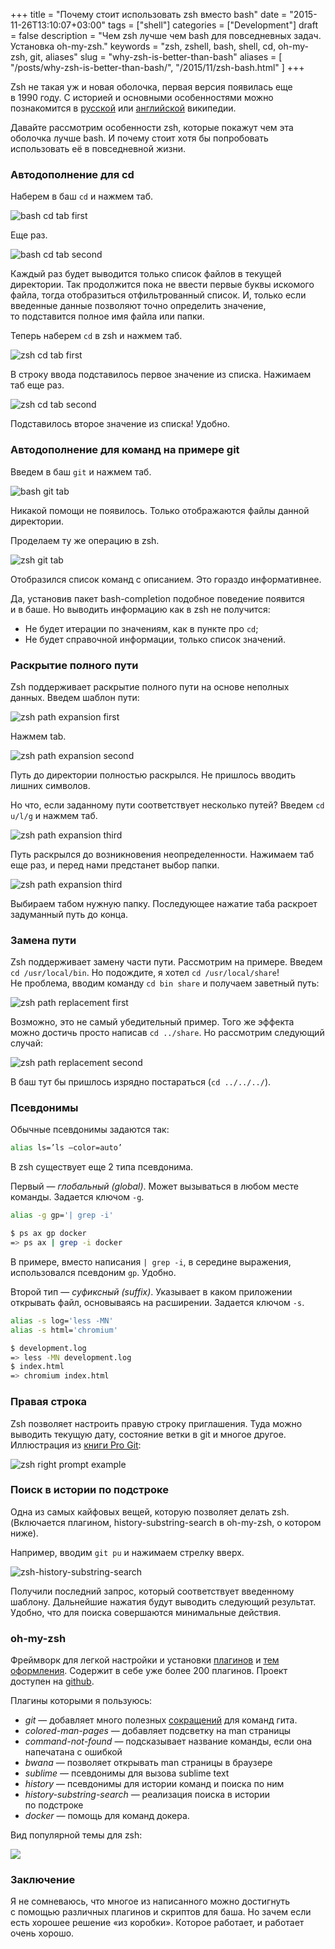 +++
title = "Почему стоит использовать zsh вместо bash"
date = "2015-11-26T13:10:07+03:00"
tags = ["shell"]
categories = ["Development"]
draft = false
description = "Чем zsh лучше чем bash для повседневных задач. Установка oh-my-zsh."
keywords = "zsh, zshell, bash, shell, cd, oh-my-zsh, git, aliases"
slug = "why-zsh-is-better-than-bash"
aliases = [
    "/posts/why-zsh-is-better-than-bash/",
    "/2015/11/zsh-bash.html"
]
+++

Zsh не такая уж и новая оболочка, первая версия появилась еще в 1990 году. С историей и основными особенностями можно познакомится в [русской](https://ru.wikipedia.org/wiki/Zsh) или [английской](https://en.wikipedia.org/wiki/Z_shell) википедии.

Давайте рассмотрим особенности zsh, которые покажут чем эта оболочка лучше bash. И почему стоит хотя бы попробовать использовать её в повседневной жизни.

### Автодополнение для cd
Наберем в баш `cd` и нажмем таб.

![bash cd tab first](https://lh3.googleusercontent.com/-8iOm_Ix2cxE/VlawDdhnxPI/AAAAAAAAAjo/fybejZjCiJs/s640-Ic42/Screenshot%2525202015-11-23%25252009.44.27.png)

Еще раз.

![bash cd tab second](https://lh3.googleusercontent.com/-9EtosbNV72U/VlawDQ65VCI/AAAAAAAAAkE/hQ1XsEusWbA/s640-Ic42/Screenshot%2525202015-11-23%25252009.44.47.png)

Каждый раз будет выводится только список файлов в текущей директории. Так продолжится пока не ввести первые буквы искомого файла, тогда отобразиться отфильтрованный список. И, только если введенные данные позволяют точно определить значение, то подставится полное имя файла или папки.

Теперь наберем `cd` в zsh и нажмем таб.

![zsh cd tab first](https://lh3.googleusercontent.com/-BSBLwCuwbGw/VlawDaG8oEI/AAAAAAAAAjw/dB7bM5n6iqg/s640-Ic42/Screenshot%2525202015-11-23%25252009.46.15.png)

В строку ввода подставилось первое значение из списка. Нажимаем таб еще раз.

![zsh cd tab second](https://lh3.googleusercontent.com/-Dc119BYH764/VlawD4ymcII/AAAAAAAAAkI/V7EzDl0DuJA/s640-Ic42/Screenshot%2525202015-11-23%25252009.47.34.png)

Подставилось второе значение из списка! Удобно.

### Автодополнение для команд на примере git
Введем в баш `git` и нажмем таб.

![bash git tab](https://lh3.googleusercontent.com/-2XI7N9lTfA4/VlawD66cYSI/AAAAAAAAAj4/3Pi57w0iQbA/s640-Ic42/Screenshot%2525202015-11-26%25252009.32.26.png)

Никакой помощи не появилось. Только отображаются файлы данной директории.

Проделаем ту же операцию в zsh.

![zsh git tab](https://lh3.googleusercontent.com/-8dn01qWVJd4/VlawEI4aHTI/AAAAAAAAAjk/i2wF_bGGo7c/s640-Ic42/Screenshot%2525202015-11-26%25252009.33.24.png)

Отобразился список команд с описанием. Это гораздо информативнее.

Да, установив пакет bash-completion подобное поведение появится и в баше. Но выводить информацию как в zsh не получится:

* Не будет итерации по значениям, как в пункте про `cd`;
* Не будет справочной информации, только список значений.

### Раскрытие полного пути
Zsh поддерживает раскрытие полного пути на основе неполных данных. Введем шаблон пути:

![zsh path expansion first](https://lh3.googleusercontent.com/-JkUKjONlTM0/VlawEFd1zdI/AAAAAAAAAkM/cU-dPKShFg8/s640-Ic42/Screenshot%2525202015-11-26%25252009.59.58.png)

Нажмем tab.

![zsh path expansion second](https://lh3.googleusercontent.com/-dA_uysuc3-s/VlawEcceJZI/AAAAAAAAAkA/naoYDI9fJQc/s640-Ic42/Screenshot%2525202015-11-26%25252010.00.08.png)

Путь до директории полностью раскрылся. Не пришлось вводить лишних символов.

Но что, если заданному пути соответствует несколько путей? Введем `cd u/l/g` и нажмем таб.

![zsh path expansion third](https://lh3.googleusercontent.com/-RXcaxKd0UZc/VlawEQAE_II/AAAAAAAAAkQ/nePq8mG_mJc/s640-Ic42/Screenshot%2525202015-11-26%25252010.00.31.png)

Путь раскрылся до возникновения неопределенности. Нажимаем таб еще раз, и перед нами предстанет выбор папки.

![zsh path expansion third](https://lh3.googleusercontent.com/-YvpzsGE9ZiU/VlawEt6KbRI/AAAAAAAAAjs/8J7ogcuB5YU/s640-Ic42/Screenshot%2525202015-11-26%25252010.00.46.png)

Выбираем табом нужную папку. Последующее нажатие таба раскроет задуманный путь до конца.

### Замена пути
Zsh поддерживает замену части пути. Рассмотрим на примере. Введем `cd /usr/local/bin`. Но подождите, я хотел `cd /usr/local/share`! Не проблема, вводим команду `cd bin share` и получаем заветный путь:

![zsh path replacement first](https://lh3.googleusercontent.com/-P_Kx_CFBWx4/VlawEm_jwkI/AAAAAAAAAj8/F1bj2sVrwgk/s640-Ic42/Screenshot%2525202015-11-26%25252010.02.49.png)

Возможно, это не самый убедительный пример. Того же эффекта можно достичь просто написав `cd ../share`. Но рассмотрим следующий случай:

![zsh path replacement second](https://lh3.googleusercontent.com/-_eKSxUA5xWc/VlawE9que7I/AAAAAAAAAkU/SuGQ0fm9awE/s640-Ic42/Screenshot%2525202015-11-26%25252010.05.16.png)

B баш тут бы пришлось изрядно постараться (`cd ../../../`).

### Псевдонимы
Обычные псевдонимы задаются так:
``` sh
alias ls=’ls —color=auto’
```

В zsh существует еще 2 типа псевдонима.

Первый — *глобальный (global)*. Может вызываться в любом месте команды. Задается ключом `-g`.
``` sh
alias -g gp='| grep -i'

$ ps ax gp docker
=> ps ax | grep -i docker
```

В примере, вместо написания `| grep -i`, в середине выражения, использовался псевдоним `gp`. Удобно.

Второй тип — *суфиксный (suffix)*. Указывает в каком приложении открывать файл, основываясь на расширении. Задается ключом `-s`.
``` sh
alias -s log='less -MN'
alias -s html='chromium'

$ development.log
=> less -MN development.log
$ index.html
=> chromium index.html
```

### Правая строка
Zsh позволяет настроить правую строку приглашения. Туда можно выводить текущую дату, состояние ветки в git и многое другое. Иллюстрация из [книги Pro Git](https://git-scm.com/book/tr/v2/Git-in-Other-Environments-Git-in-Zsh):

![zsh right prompt example](https://lh3.googleusercontent.com/-m6u_sxiII2k/VlbDByw8w2I/AAAAAAAAAkw/E1PlhRAqQw0/s640-Ic42/zsh-prompt.png)

### Поиск в истории по подстроке
Одна из самых кайфовых вещей, которую позволяет делать zsh. (Включается плагином, history-substring-search в oh-my-zsh, о котором ниже).

Например, вводим `git pu` и нажимаем стрелку вверх.

![zsh-history-substring-search](https://lh3.googleusercontent.com/-JcZi_xvm-gM/VlawE0ZiSVI/AAAAAAAAAj0/igudlxn0iDQ/s640-Ic42/Screenshot%2525202015-11-26%25252010.06.25.png)

Получили последний запрос, который соответствует введенному шаблону. Дальнейшие нажатия будут выводить следующий результат. Удобно, что для поиска совершаются минимальные действия.

### oh-my-zsh
Фреймворк для легкой настройки и установки [плагинов](https://github.com/robbyrussell/oh-my-zsh/wiki/Plugins-Overview) и [тем оформления](https://github.com/robbyrussell/oh-my-zsh/wiki/Themes). Содержит в себе уже более 200 плагинов. Проект доступен на [github](https://github.com/robbyrussell/oh-my-zsh).

Плагины которыми я пользуюсь:
* _git_ — добавляет много полезных [сокращений](https://github.com/robbyrussell/oh-my-zsh/wiki/Plugin:git) для команд гита.
* _colored-man-pages_ — добавляет подсветку на man страницы
* _command-not-found_ — подсказывает название команды, если она напечатана с ошибкой
* _bwana_ — позволяет открывать man страницы в браузере
* _sublime_ — псевдонимы для вызова sublime text
* _history_ — псевдонимы для истории команд и поиска по ним
* _history-substring-search_ — реализация поиска в истории по подстроке
* _docker_ — помощь для команд докера.

Вид популярной темы для zsh:

![](https://cloud.githubusercontent.com/assets/2618447/6316862/70f58fb6-ba03-11e4-82c9-c083bf9a6574.png)

### Заключение
Я не сомневаюсь, что многое из написанного можно достигнуть с помощью различных плагинов и скриптов для баша. Но зачем если есть хорошее решение «из коробки». Которое работает, и работает очень хорошо.
